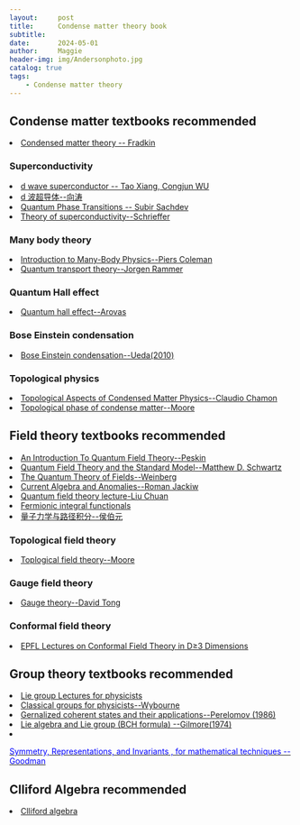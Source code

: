 ```yaml
---
layout:     post
title:      Condense matter theory book
subtitle:   
date:       2024-05-01
author:     Maggie
header-img: img/Andersonphoto.jpg
catalog: true
tags:
    - Condense matter theory
---
```



## Condense matter textbooks recommended 

<li><a href="https://www.cambridge.org/core/books/field-theories-of-condensed-matter-physics/EABECB65A0F4F9289B2737A6DD3E6C0D"> 
Condensed matter theory -- Fradkin
</a></li>

### Superconductivity
<li><a href="https://maggiexheuw.github.io/pdf/tao.pdf">
d wave superconductor -- Tao Xiang, Congjun WU 
</a></li>

<li><a href="https://maggiexheuw.github.io/pdf/tao2.pdf">
d 波超导体--向涛
</a></li>



<li><a href="https://www.cambridge.org/core/books/quantum-phase-transitions/33C1C81500346005E54C1DE4223E5562"> 
Quantum Phase Transitions -- Subir Sachdev
</a></li>


<li>
<a href="https://maggiexheuw.github.io/pdf/schrieffer.pdf">
Theory of superconductivity--Schrieffer 
</a></li>

### Many body theory

<li>
<a href="https://www.cambridge.org/core/books/introduction-to-manybody-physics/B7598FC1FCEE0285F5EC767E835854C8">
Introduction to Many-Body Physics--Piers Coleman
</a></li>

<li>
<a href="https://maggiexheuw.github.io/pdf/transport.pdf">
Quantum transport theory--Jorgen Rammer
</a></li>



### Quantum Hall effect

<li><a href="https://maggiexheuw.github.io/pdf/QHE note arovas.pdf">
Quantum hall effect--Arovas
</a></li>


### Bose Einstein condensation

<li><a href="https://maggiexheuw.github.io/pdf/FundamentalsBEC.pdf">
Bose Einstein condensation--Ueda(2010)
</a></li>




### Topological physics

<li><a href="https://maggiexheuw.github.io/pdf/Topological Aspects of Condensed Matter Physics (Claudio Chamon, Mark O. Goerbig etc..pdf">
Topological Aspects of
Condensed Matter Physics--Claudio Chamon
</a></li>

<li><a href="https://maggiexheuw.github.io/pdf2/Topological Phases of Matter (Roderich Moessner, Joel E. Moore) (Z-Library).pdf">
Topological phase of condense matter--Moore
</a></li>

## Field theory textbooks recommended 

<li>
<a href="https://www.taylorfrancis.com/books/mono/10.1201/9780429503559/introduction-quantum-field-theory-michael-peskin">
An Introduction To Quantum Field Theory--Peskin
</a></li>


<li>
<a href="https://maggiexheuw.github.io/pdf/Quantum Field Theory and the Standard Model (Schwartz M.D.) (Z-Library).pdf">
Quantum Field Theory and the Standard Model--Matthew D. Schwartz
</a></li>


<li>
<a href="https://www.cambridge.org/core/books/quantum-theory-of-fields/22986119910BF6A2EFE42684801A3BDF">
The Quantum Theory of Fields--Weinberg
</a></li>


<li>
<a href="https://www.worldscientific.com/worldscibooks/10.1142/0131#t=aboutBook">
Current Algebra and Anomalies--Roman Jackiw
</a></li>



<li>
<a href="https://maggiexheuw.github.io/pdf/lectureqft.pdf">
Quantum field theory lecture-Liu Chuan
</a></li>


<li>
<a href="https://maggiexheuw.github.io/pdf/FPI.pdf">
Fermionic integral functionals
</a></li>

<li>
<a href="https://maggiexheuw.github.io/pdf/path.pdf">
量子力学与路径积分--侯伯元
</a></li>

### Topological field theory
<li>
<a href="https://maggiexheuw.github.io/pdf/TopologicalFieldTheory.pdf">
Toplogical field theory--Moore
</a></li>

### Gauge field theory 

<li>
<a href="https://maggiexheuw.github.io/pdf/Gauge Theory.pdf">
Gauge theory--David Tong
</a></li>

### Conformal field theory
<li>
<a href="https://maggiexheuw.github.io/pdf2/cft2017.pdf">
EPFL Lectures on
Conformal Field
Theory in D≥3
Dimensions
</a></li>


## Group theory textbooks recommended 

<li>
<a href="https://maggiexheuw.github.io/pdf/(Lecture Notes in Physics) Francesco Iachello - Lie Algebras and Applications-Springer (2010).pdf">
Lie group Lectures for physicists
</a></li>


<li>
<a href="https://maggiexheuw.github.io/pdf/Brian G. Wybourne - Classical Groups for Physicists-John Wiley & Sons Inc (1974).djvu">
Classical groups for physicists--Wybourne
</a></li>

<li>
<a href="https://maggiexheuw.github.io/pdf/Pero.pdf">
Gernalized coherent states and their applications--Perelomov (1986)  
</a></li>

<li>
<a href="https://maggiexheuw.github.io/pdf/Gilmore.djvu">
Lie algebra and Lie group (BCH formula) --Gilmore(1974)
</a></li>



<li>
<a href="https://maggiexheuw.github.io/pdf/symmetry.pdf">
<p style="color:blue;">Symmetry, Representations,
and Invariants , for mathematical techniques -- Goodman </p>
</a>
</li>



## Clliford Algebra recommended


<li>
<a href="https://maggiexheuw.github.io/pdf/
clifford.pdf">
Clliford algebra 
</a></li>




